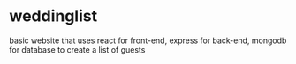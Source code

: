 # weddinglist
basic website that uses react for front-end, express for back-end, mongodb for database to create a list of guests
